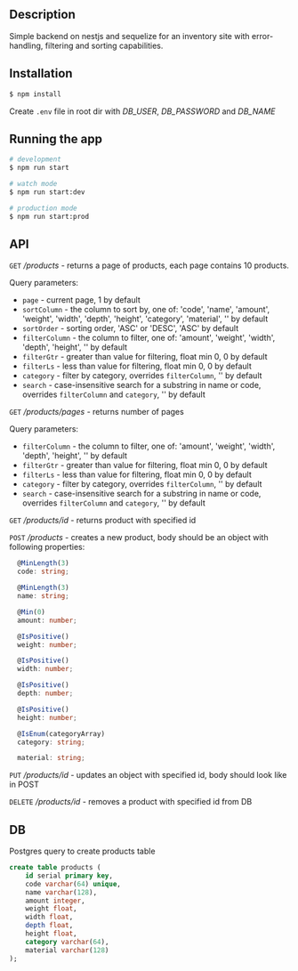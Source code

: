 ## Description

Simple backend on nestjs and sequelize for an inventory site with error-handling, filtering and sorting capabilities.

## Installation

```bash
$ npm install
```

Create `.env` file in root dir with _DB_USER_, _DB_PASSWORD_ and _DB_NAME_

## Running the app

```bash
# development
$ npm run start

# watch mode
$ npm run start:dev

# production mode
$ npm run start:prod
```

## API

`GET` _/products_ - returns a page of products, each page contains 10 products.

Query parameters:
- `page` - current page, 1 by default
- `sortColumn` - the column to sort by, one of: 'code', 'name', 'amount', 'weight', 'width', 'depth', 'height', 'category', 'material', '' by default
- `sortOrder` - sorting order, 'ASC' or 'DESC', 'ASC' by default
- `filterColumn` - the column to filter, one of: 'amount', 'weight', 'width', 'depth', 'height', '' by default
- `filterGtr` - greater than value for filtering, float min 0, 0 by default
- `filterLs` - less than value for filtering, float min 0, 0 by default
- `category` - filter by category, overrides `filterColumn`, '' by default
- `search` - case-insensitive search for a substring in name or code, overrides `filterColumn` and `category`, '' by default

`GET` _/products/pages_ - returns number of pages

Query parameters:
- `filterColumn` - the column to filter, one of: 'amount', 'weight', 'width', 'depth', 'height', '' by default
- `filterGtr` - greater than value for filtering, float min 0, 0 by default
- `filterLs` - less than value for filtering, float min 0, 0 by default
- `category` - filter by category, overrides `filterColumn`, '' by default
- `search` - case-insensitive search for a substring in name or code, overrides `filterColumn` and `category`, '' by default

`GET` _/products/id_ - returns product with specified id 

`POST` _/products_ - creates a new product, body should be an object with following properties:
```typescript
  @MinLength(3)
  code: string;

  @MinLength(3)
  name: string;

  @Min(0)
  amount: number;

  @IsPositive()
  weight: number;

  @IsPositive()
  width: number;

  @IsPositive()
  depth: number;

  @IsPositive()
  height: number;

  @IsEnum(categoryArray)
  category: string;

  material: string;
```

`PUT` _/products/id_ - updates an object with specified id, body should look like in POST 

`DELETE` _/products/id_ - removes a product with specified id from DB

## DB

Postgres query to create products table

```sql
create table products (
	id serial primary key,
	code varchar(64) unique,
	name varchar(128),
	amount integer,
	weight float,
	width float,
	depth float,
	height float,
	category varchar(64),
	material varchar(128)
);
```


